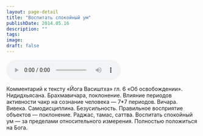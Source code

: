 ```yaml
---
layout: page-detail
title: "Воспитать спокойный ум"
publishDate: 2014.05.16
description: ""
tags:
image:
draft: false
---
```


<audio title="2014.05.16 - Воспитать спокойный ум.mp3" src="/upload/iblock/b11/b111016e9b088dd6971ccf7fcaf97fce.mp3" controls=""></audio>

 Комментарий к тексту «Йога Васиштха» гл. 6 «Об освобождении». Нидидхьясана. Брахмавичара, поклонение. Влияние периодов активности чакр на сознание человека — 7\*7 периодов. Вичара. Вивека. Самодисциплина. Безусильность. Правильное восприятие объектов — поклонение. Раджас, тамас, саттва. Воспитать спокойный ум — за пределами относительного измерения. Полностью положиться на Бога. 

  

